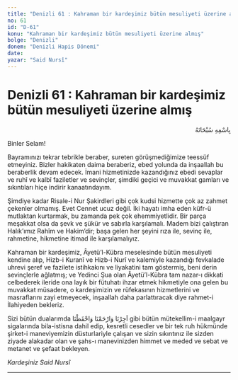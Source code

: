 ```yaml
---
title: "Denizli 61 : Kahraman bir kardeşimiz bütün mesuliyeti üzerine almış"
no: 61
id: "D-61"
konu: "Kahraman bir kardeşimiz bütün mesuliyeti üzerine almış"
bolge: "Denizli"
donem: "Denizli Hapis Dönemi"
date: 
yazar: "Said Nursî"
---
```


# Denizli 61 : Kahraman bir kardeşimiz bütün mesuliyeti üzerine almış

<p class="arabic" dir="rtl" title="Meal: “Her türlü noksan sıfatlardan yüce olan Allah’ın adıyla.”">بِاسْمِهِ سُبْحَانَهُ</p>

Binler Selam!

Bayramınızı tekrar tebrikle beraber, sureten görüşmediğimize teessüf etmeyiniz. Bizler hakikaten daima beraberiz, ebed yolunda da inşaallah bu beraberlik devam edecek. İmani hizmetinizde kazandığınız ebedi sevaplar ve ruhî ve kalbî faziletler ve sevinçler, şimdiki geçici ve muvakkat gamları ve sıkıntıları hiçe indirir kanaatındayım.

Şimdiye kadar Risale-i Nur Şakirdleri gibi çok kudsi hizmette çok az zahmet çekenler olmamış. Evet Cennet ucuz değil. İki hayatı imha eden küfr-ü mutlaktan kurtarmak, bu zamanda pek çok ehemmiyetlidir. Bir parça meşakkat olsa da şevk ve şükür ve sabırla karşılamalı. Madem bizi çalıştıran Halık’ımız Rahîm ve Hakim’dir; başa gelen her şeyini rıza ile, sevinç ile, rahmetine, hikmetine itimad ile karşılamalıyız.

Kahraman bir kardeşimiz, Âyetü’l-Kübra meselesinde bütün mesuliyeti kendine alıp, Hizb-i Kuranî ve Hizb-i Nurî ve kalemiyle kazandığı fevkalade uhrevi şeref ve fazilete istihkakını ve liyakatini tam göstermiş, beni derin sevinçlerle ağlatmış; ve Yedinci Şua olan Âyetü’l-Kübra tam nazar-ı dikkati celbederek ileride ona layık bir fütuhatı ihzar etmek hikmetiyle ona gelen bu muvakkat müsadere, o kardeşimizin ve rüfekasının hizmetlerini ve masraflarını zayi etmeyecek, inşaallah daha parlattıracak diye rahmet-i İlahiyeden bekleriz.

Sizi bütün dualarımda <span class="arabic" dir="rtl" title="Meal: “Bizi kurtar. Bize merhamet et. Bizi muhafaza et.”">اَجِرْنَا وَارْحَمْنَا وَاحْفَظْنَا</span> gibi bütün mütekellim-i maalgayr sigalarında bila-istisna dahil edip, kesretli cesedler ve bir tek ruh hükmünde şirket-i maneviyemizin düsturlariyle çalışan ve sizin sıkıntınız ile sizden ziyade alakadar olan ve şahs-ı manevinizden himmet ve meded ve sebat ve metanet ve şefaat bekleyen.

*Kardeşiniz*
*Said Nursî*

***
